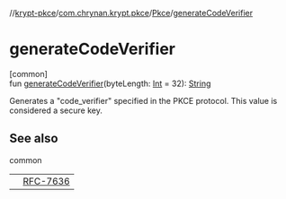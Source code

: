 //[krypt-pkce](../../../index.md)/[com.chrynan.krypt.pkce](../index.md)/[Pkce](index.md)/[generateCodeVerifier](generate-code-verifier.md)

# generateCodeVerifier

[common]\
fun [generateCodeVerifier](generate-code-verifier.md)(byteLength: [Int](https://kotlinlang.org/api/latest/jvm/stdlib/kotlin/-int/index.html) = 32): [String](https://kotlinlang.org/api/latest/jvm/stdlib/kotlin/-string/index.html)

Generates a &quot;code_verifier&quot; specified in the PKCE protocol. This value is considered a secure key.

## See also

common

| | |
|---|---|
|  | [RFC-7636](https://datatracker.ietf.org/doc/html/rfc7636#section-4.1) |
